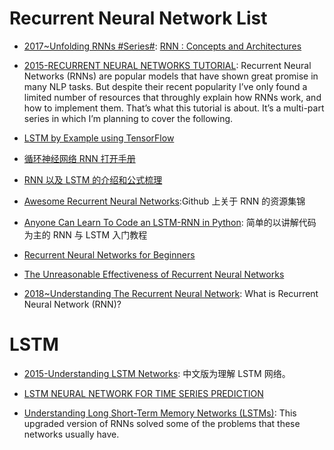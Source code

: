 # Recurrent Neural Network List

- [2017~Unfolding RNNs #Series#](http://suriyadeepan.github.io/2017-01-07-unfolding-rnn/): [RNN : Concepts and Architectures](http://suriyadeepan.github.io/2017-01-07-unfolding-rnn/)

- [2015-RECURRENT NEURAL NETWORKS TUTORIAL](https://parg.co/bsS): Recurrent Neural Networks (RNNs) are popular models that have shown great promise in many NLP tasks. But despite their recent popularity I’ve only found a limited number of resources that throughly explain how RNNs work, and how to implement them. That’s what this tutorial is about. It’s a multi-part series in which I’m planning to cover the following.

- [LSTM by Example using TensorFlow](https://parg.co/bsJ)

- [循环神经网络 RNN 打开手册](https://zhuanlan.zhihu.com/p/22930328)

- [RNN 以及 LSTM 的介绍和公式梳理 ](http://blog.csdn.net/Dark_Scope/article/details/47056361)

- [Awesome Recurrent Neural Networks](https://github.com/kjw0612/awesome-rnn):Github 上关于 RNN 的资源集锦

- [Anyone Can Learn To Code an LSTM-RNN in Python](https://iamtrask.github.io/2015/11/15/anyone-can-code-lstm/): 简单的以讲解代码为主的 RNN 与 LSTM 入门教程

- [Recurrent Neural Networks for Beginners](https://medium.com/@camrongodbout/recurrent-neural-networks-for-beginners-7aca4e933b82#.2fl2af7wa)

- [The Unreasonable Effectiveness of Recurrent Neural Networks](http://karpathy.github.io/2015/05/21/rnn-effectiveness/)

- [2018~Understanding The Recurrent Neural Network](https://medium.com/mindorks/understanding-the-recurrent-neural-network-44d593f112a2?source=userActivityShare-fe48c4221a4c-1524115570): What is Recurrent Neural Network (RNN)?

# LSTM

- [2015-Understanding LSTM Networks](http://colah.github.io/posts/2015-08-Understanding-LSTMs/): 中文版为理解 LSTM 网络。

- [LSTM NEURAL NETWORK FOR TIME SERIES PREDICTION](http://www.jakob-aungiers.com/articles/a/LSTM-Neural-Network-for-Time-Notes-Prediction)

- [Understanding Long Short-Term Memory Networks (LSTMs)](https://parg.co/Uxp): This upgraded version of RNNs solved some of the problems that these networks usually have.
